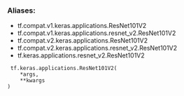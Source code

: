 ### Aliases:
- tf.compat.v1.keras.applications.ResNet101V2
- tf.compat.v1.keras.applications.resnet_v2.ResNet101V2
- tf.compat.v2.keras.applications.ResNet101V2
- tf.compat.v2.keras.applications.resnet_v2.ResNet101V2
- tf.keras.applications.resnet_v2.ResNet101V2

```
 tf.keras.applications.ResNet101V2(
    *args,
    **kwargs
)
```
